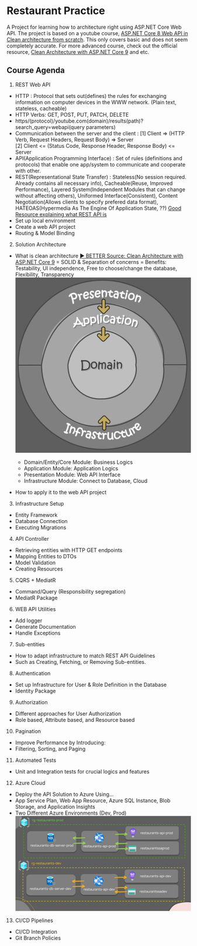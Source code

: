 # Restaurant Practice

A Project for learning how to architecture right using ASP.NET Core Web API.
The project is based on a youtube course, [ASP.NET Core 8 Web API in Clean architecture from scratch](https://www.youtube.com/watch?v=E6sUJWwZLwE&ab_channel=FullstackDev).
This only covers basic and does not seem completely accurate. For more advanced course, check out the official resource, [Clean Architecture with ASP.NET Core 9](https://www.youtube.com/watch?v=zw-ZtB1BNl8&ab_channel=dotnet) and etc. 

## Course Agenda
1. REST Web API
- HTTP : Protocol that sets out(defines) the rules for exchanging information on computer devices in the WWW network. (Plain text, stateless, cacheable)
- HTTP Verbs: GET, POST, PUT, PATCH, DELETE
- https/(protocol)/youtube.com(domain)/results(path)?search_query=webapi(query parameters)
- Communication between the server and the client :
    [1] Client => (HTTP Verb, Request Headers, Request Body) => Server\
    [2] Client <= (Status Code, Response Header, Response Body) <= Server
- API(Application Programming Interface) : Set of rules (definitions and protocols) that enable one app/system to communicate and cooperate with other.
- REST(Representational State Transfer) : Stateless(No session required. Already contains all necessary info), Cacheable(Reuse, Improved Performance), Layered System(Independent Modules that can change without affecting others), Uniformed Interface(Consistent), Content Negotiation(Allows clients to specify prefered data format), HATEOAS(Hypermedia As The Engine Of Application State, ??)
[Good Resource explaining what REST API is](https://wonit.tistory.com/454)
- Set up local environment
- Create a web API project
- Routing & Model Binding
2. Solution Architecture
- What is clean architecture
    [▶ BETTER Source: Clean Architecture with ASP.NET Core 9](https://www.youtube.com/watch?v=zw-ZtB1BNl8&ab_channel=dotnet)
    = SOLID & Separation of concerns
    = Benefits: Testability, UI independence, Free to choose/change the database, Flexibility, Transparency
![alt text](image.png)
    - Domain/Entity/Core Module: Business Logics
    - Application Module: Application Logics
    - Presentation Module: Web API Interface
    - Infrastructure Module: Connect to Database, Cloud

- How to apply it to the web API project
3. Infrastructure Setup
- Entity Framework
- Database Connection
- Executing Migrations
4. API Controller
- Retrieving entities with HTTP GET endpoints
- Mapping Entities to DTOs
- Model Validation
- Creating Resources
5. CQRS + MediatR
- Command/Query (Responsibility segregation)
- MediatR Package
6. WEB API Utilities
- Add logger
- Generate Documentation
- Handle Exceptions
7. Sub-entities
- How to adapt infrastructure to match REST API Guidelines
- Such as Creating, Fetching, or Removing Sub-entities.
8. Authentication
- Set up Infrastructure for User & Role Definition in the Database
- Identity Package
9. Authorization
- Different approaches for User Authorization
- Role based, Attribute based, and Resource based
10. Pagination
- Improve Performance by Introducing:
- Filtering, Sorting, and Paging
11. Automated Tests
- Unit and Integration tests for crucial logics and features
12. Azure Cloud
- Deploy the API Solution to Azure Using...
- App Service Plan, Web App Resource, Azure SQL Instance, Blob Storage, and Application Insights
- Two Different Azure Environments (Dev, Prod)
![alt text](./_Assets/image-1.png)
13. CI/CD Pipelines
- CI/CD Integration
- Git Branch Policies